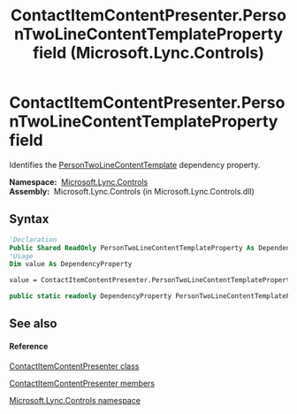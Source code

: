 ﻿---
title: ContactItemContentPresenter.PersonTwoLineContentTemplateProperty field (Microsoft.Lync.Controls)
TOCTitle: PersonTwoLineContentTemplateProperty field
ms:assetid: F:Microsoft.Lync.Controls.ContactItemContentPresenter.PersonTwoLineContentTemplateProperty_DI_3_UC_OCS14MrefLyncWPF
ms:mtpsurl: https://msdn.microsoft.com/en-us/library/microsoft.lync.controls.contactitemcontentpresenter.persontwolinecontenttemplateproperty_di_3_uc_ocs14mreflyncwpf(v=office.15)
ms:contentKeyID: 48594938
ms.date: 07/28/2014
mtps_version: v=office.15
f1_keywords:
- Microsoft.Lync.Controls.ContactItemContentPresenter.PersonTwoLineContentTemplateProperty
dev_langs:
- CSharp
- JScript
- VB
- other
---

# ContactItemContentPresenter.PersonTwoLineContentTemplateProperty field

Identifies the [PersonTwoLineContentTemplate](contactitemcontentpresenter-persontwolinecontenttemplate-property-microsoft-lync-controls_1.md) dependency property.

**Namespace:**  [Microsoft.Lync.Controls](microsoft-lync-controls-namespace_1.md)  
**Assembly:**  Microsoft.Lync.Controls (in Microsoft.Lync.Controls.dll)

## Syntax

``` vb
'Declaration
Public Shared ReadOnly PersonTwoLineContentTemplateProperty As DependencyProperty
'Usage
Dim value As DependencyProperty

value = ContactItemContentPresenter.PersonTwoLineContentTemplateProperty
```

``` csharp
public static readonly DependencyProperty PersonTwoLineContentTemplateProperty
```

## See also

#### Reference

[ContactItemContentPresenter class](contactitemcontentpresenter-class-microsoft-lync-controls_1.md)

[ContactItemContentPresenter members](contactitemcontentpresenter-members-microsoft-lync-controls_1.md)

[Microsoft.Lync.Controls namespace](microsoft-lync-controls-namespace_1.md)

